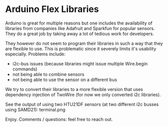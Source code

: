 # Arduino Flex Libraries

Arduino is great for multiple reasons but one includes the availability of libraries
from companies like Adafruit and Sparkfun for popular sensors.
They do a great job by taking away a lot of tedious work for developers.

They however do not seem to program their libraries in such a way that
they are flexible to use. This is problematic since it severely limits it's
usability especially. Problems include:
- i2c-bus issues (because libraries might issue multiple Wire.begin commands)
- not being able to combine sensors
- not being able to use the sensor on a different bus

We try to convert their libraries to a more flexible version that uses
dependency injection of TwoWire (for now we only converted i2c libraries).

See the output of using two HTU21DF sensors (at two different i2c busses using SAMD21):
terminal.png

Enjoy. Comments / questions: feel free to reach out.

